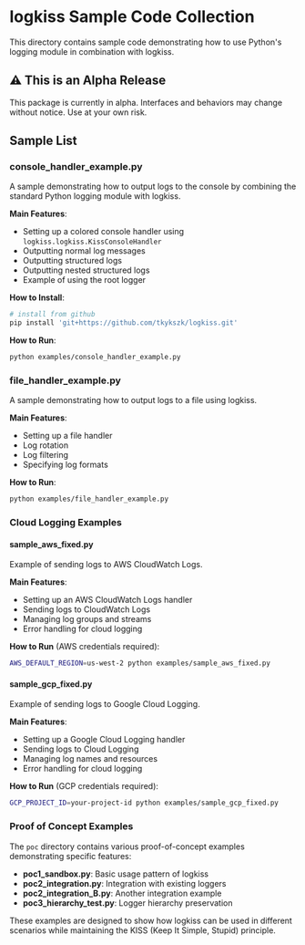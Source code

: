 # logkiss Sample Code Collection

This directory contains sample code demonstrating how to use Python's logging module in combination with logkiss.

## ⚠️ This is an Alpha Release

This package is currently in alpha. Interfaces and behaviors may change without notice. Use at your own risk.

## Sample List

### console_handler_example.py

A sample demonstrating how to output logs to the console by combining the standard Python logging module with logkiss.

**Main Features**:
- Setting up a colored console handler using `logkiss.logkiss.KissConsoleHandler`
- Outputting normal log messages
- Outputting structured logs
- Outputting nested structured logs
- Example of using the root logger

**How to Install**:

```bash
# install from github
pip install 'git+https://github.com/tkykszk/logkiss.git'

```


**How to Run**:
```bash
python examples/console_handler_example.py
```

### file_handler_example.py

A sample demonstrating how to output logs to a file using logkiss.

**Main Features**:
- Setting up a file handler
- Log rotation
- Log filtering
- Specifying log formats

**How to Run**:
```bash
python examples/file_handler_example.py
```

### Cloud Logging Examples

#### sample_aws_fixed.py

Example of sending logs to AWS CloudWatch Logs.

**Main Features**:
- Setting up an AWS CloudWatch Logs handler
- Sending logs to CloudWatch Logs
- Managing log groups and streams
- Error handling for cloud logging

**How to Run** (AWS credentials required):
```bash
AWS_DEFAULT_REGION=us-west-2 python examples/sample_aws_fixed.py
```

#### sample_gcp_fixed.py

Example of sending logs to Google Cloud Logging.

**Main Features**:
- Setting up a Google Cloud Logging handler
- Sending logs to Cloud Logging
- Managing log names and resources
- Error handling for cloud logging

**How to Run** (GCP credentials required):
```bash
GCP_PROJECT_ID=your-project-id python examples/sample_gcp_fixed.py
```

### Proof of Concept Examples

The `poc` directory contains various proof-of-concept examples demonstrating specific features:

- **poc1_sandbox.py**: Basic usage pattern of logkiss
- **poc2_integration.py**: Integration with existing loggers
- **poc2_integration_B.py**: Another integration example
- **poc3_hierarchy_test.py**: Logger hierarchy preservation

These examples are designed to show how logkiss can be used in different scenarios while maintaining the KISS (Keep It Simple, Stupid) principle.
